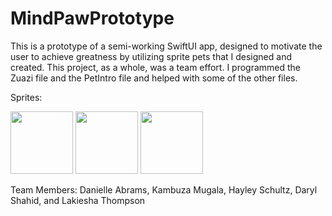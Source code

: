 # MindPawPrototype

This is a prototype of a semi-working SwiftUI app, designed to motivate the user to achieve greatness by utilizing sprite pets that I designed and created.  This project, as a whole, was a team effort.  I programmed the Zuazi file and the PetIntro file and helped with some of the other files.

Sprites:

<img src="https://github.com/Aureliefaun/MindPawPrototype/assets/9904308/edb9658d-9c65-4f51-9ab0-70fdf02ae060" width=100 height=100>

<img src="https://github.com/Aureliefaun/MindPawPrototype/assets/9904308/04b07029-4db3-4c9f-aa84-1e3171beeefd" width=100 height=100>

<img src="https://github.com/Aureliefaun/MindPawPrototype/assets/9904308/e32c3d8d-d466-4f5f-ad1a-98ab1c6df3bd" width =100 height=100>

Team Members:
Danielle Abrams, Kambuza Mugala, Hayley Schultz, Daryl Shahid, and Lakiesha Thompson

